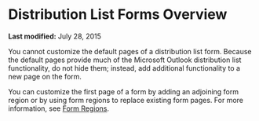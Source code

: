 
# Distribution List Forms Overview

 **Last modified:** July 28, 2015

You cannot customize the default pages of a distribution list form. Because the default pages provide much of the Microsoft Outlook distribution list functionality, do not hide them; instead, add additional functionality to a new page on the form.

You can customize the first page of a form by adding an adjoining form region or by using form regions to replace existing form pages. For more information, see  [Form Regions](66e80f83-60db-e3b1-47e9-097f855f6512.md).

